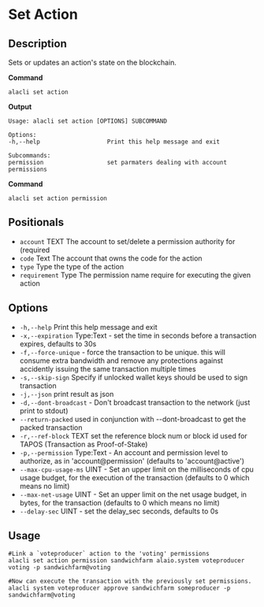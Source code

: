 # Set Action
## Description

Sets or updates an action's state on the blockchain.

**Command**

    alacli set action

**Output**

    Usage: alacli set action [OPTIONS] SUBCOMMAND

    Options:
    -h,--help                   Print this help message and exit

    Subcommands:
    permission                  set parmaters dealing with account permissions

**Command**

    alacli set action permission

## Positionals

* `account` TEXT The account to set/delete a permission authority for (required
* `code` Text The account that owns the code for the action
* `type` Type the type of the action
* `requirement` Type The permission name require for executing the given action

## Options

* `-h,--help` Print this help message and exit
* `-x,--expiration` Type:Text - set the time in seconds before a transaction expires, defaults to 30s
* `-f,--force-unique` - force the transaction to be unique. this will consume extra bandwidth and remove any protections against accidently issuing the same transaction multiple times
* `-s,--skip-sign` Specify if unlocked wallet keys should be used to sign transaction
* `-j,--json` print result as json
* `-d,--dont-broadcast` - Don't broadcast transaction to the network (just print to stdout)
* `--return-packed` used in conjunction with --dont-broadcast to get the packed transaction
* `-r,--ref-block` TEXT set the reference block num or block id used for TAPOS (Transaction as Proof-of-Stake)
* `-p,--permission` Type:Text - An account and permission level to authorize, as in 'account@permission' (defaults to 'account@active')
* `--max-cpu-usage-ms` UINT - Set an upper limit on the milliseconds of cpu usage budget, for the execution of the transaction (defaults to 0 which means no limit)
* `--max-net-usage` UINT - Set an upper limit on the net usage budget, in bytes, for the transaction (defaults to 0 which means no limit)
* `--delay-sec` UINT - set the delay_sec seconds, defaults to 0s

## Usage

    #Link a `voteproducer` action to the 'voting' permissions
    alacli set action permission sandwichfarm alaio.system voteproducer voting -p sandwichfarm@voting

    #Now can execute the transaction with the previously set permissions. 
    alacli system voteproducer approve sandwichfarm someproducer -p sandwichfarm@voting